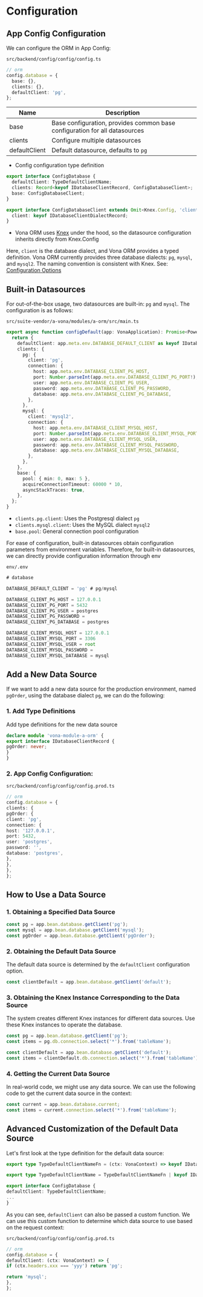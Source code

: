 # Configuration

## App Config Configuration

We can configure the ORM in App Config:

`src/backend/config/config/config.ts`

``` typescript
// orm
config.database = {
  base: {},
  clients: {},
  defaultClient: 'pg',
};
```

|Name|Description|
|--|--|
|base|Base configuration, provides common base configuration for all datasources|
|clients|Configure multiple datasources|
|defaultClient|Default datasource, defaults to `pg`|

* Config configuration type definition

``` typescript
export interface ConfigDatabase {
  defaultClient: TypeDefaultClientName;
  clients: Record<keyof IDatabaseClientRecord, ConfigDatabaseClient>;
  base: ConfigDatabaseClient;
}

export interface ConfigDatabaseClient extends Omit<Knex.Config, 'client'> {
  client: keyof IDatabaseClientDialectRecord;
}
```

* Vona ORM uses [Knex](https://knexjs.org/) under the hood, so the datasource configuration inherits directly from Knex.Config

Here, `client` is the database dialect, and Vona ORM provides a typed definition. Vona ORM currently provides three database dialects: `pg`, `mysql`, and `mysql2`. The naming convention is consistent with Knex. See: [Configuration Options](https://knexjs.org/guide/#configuration-options)

## Built-in Datasources

For out-of-the-box usage, two datasources are built-in: `pg` and `mysql`. The configuration is as follows:

`src/suite-vendor/a-vona/modules/a-orm/src/main.ts`

``` typescript
export async function configDefault(app: VonaApplication): Promise<PowerPartial<ConfigDatabase>> {
  return {
    defaultClient: app.meta.env.DATABASE_DEFAULT_CLIENT as keyof IDatabaseClientRecord,
    clients: {
      pg: {
        client: 'pg',
        connection: {
          host: app.meta.env.DATABASE_CLIENT_PG_HOST,
          port: Number.parseInt(app.meta.env.DATABASE_CLIENT_PG_PORT!),
          user: app.meta.env.DATABASE_CLIENT_PG_USER,
          password: app.meta.env.DATABASE_CLIENT_PG_PASSWORD,
          database: app.meta.env.DATABASE_CLIENT_PG_DATABASE,
        },
      },
      mysql: {
        client: 'mysql2',
        connection: {
          host: app.meta.env.DATABASE_CLIENT_MYSQL_HOST,
          port: Number.parseInt(app.meta.env.DATABASE_CLIENT_MYSQL_PORT!),
          user: app.meta.env.DATABASE_CLIENT_MYSQL_USER,
          password: app.meta.env.DATABASE_CLIENT_MYSQL_PASSWORD,
          database: app.meta.env.DATABASE_CLIENT_MYSQL_DATABASE,
        },
      },
    },
    base: {
      pool: { min: 0, max: 5 },
      acquireConnectionTimeout: 60000 * 10,
      asyncStackTraces: true,
    },
  };
}
```

* `clients.pg.client`: Uses the Postgresql dialect `pg`
* `clients.mysql.client`: Uses the MySQL dialect `mysql2`
* `base.pool`: General connection pool configuration

For ease of configuration, built-in datasources obtain configuration parameters from environment variables. Therefore, for built-in datasources, we can directly provide configuration information through env

`env/.env`

``` typescript
# database

DATABASE_DEFAULT_CLIENT = 'pg' # pg/mysql

DATABASE_CLIENT_PG_HOST = 127.0.0.1
DATABASE_CLIENT_PG_PORT = 5432
DATABASE_CLIENT_PG_USER = postgres
DATABASE_CLIENT_PG_PASSWORD = 
DATABASE_CLIENT_PG_DATABASE = postgres

DATABASE_CLIENT_MYSQL_HOST = 127.0.0.1
DATABASE_CLIENT_MYSQL_PORT = 3306
DATABASE_CLIENT_MYSQL_USER = root
DATABASE_CLIENT_MYSQL_PASSWORD = 
DATABASE_CLIENT_MYSQL_DATABASE = mysql
```

## Add a New Data Source

If we want to add a new data source for the production environment, named `pgOrder`, using the database dialect `pg`, we can do the following:

### 1. Add Type Definitions

Add type definitions for the new data source

``` typescript
declare module 'vona-module-a-orm' {
export interface IDatabaseClientRecord {
pgOrder: never;
}
}
```

### 2. App Config Configuration:

`src/backend/config/config/config.prod.ts`

``` typescript
// orm
config.database = {
clients: {
pgOrder: {
client: 'pg',
connection: {
host: '127.0.0.1',
port: 5432,
user: 'postgres',
password: '',
database: 'postgres',
},
},
},
};
```

## How to Use a Data Source

### 1. Obtaining a Specified Data Source

``` typescript
const pg = app.bean.database.getClient('pg');
const mysql = app.bean.database.getClient('mysql');
const pgOrder = app.bean.database.getClient('pgOrder');
```

### 2. Obtaining the Default Data Source

The default data source is determined by the `defaultClient` configuration option.

``` typescript
const clientDefault = app.bean.database.getClient('default');
```

### 3. Obtaining the Knex Instance Corresponding to the Data Source

The system creates different Knex instances for different data sources. Use these Knex instances to operate the database.

``` typescript
const pg = app.bean.database.getClient('pg');
const items = pg.db.connection.select('*').from('tableName');

const clientDefault = app.bean.database.getClient('default');
const items = clientDefault.db.connection.select('*').from('tableName');
```

### 4. Getting the Current Data Source

In real-world code, we might use any data source. We can use the following code to get the current data source in the context:

``` typescript
const current = app.bean.database.current;
const items = current.connection.select('*').from('tableName');
```

## Advanced Customization of the Default Data Source

Let's first look at the type definition for the default data source:

``` typescript
export type TypeDefaultClientNameFn = (ctx: VonaContext) => keyof IDatabaseClientRecord;

export type TypeDefaultClientName = TypeDefaultClientNameFn | keyof IDatabaseClientRecord;

export interface ConfigDatabase {
defaultClient: TypeDefaultClientName;
...
}
```

As you can see, `defaultClient` can also be passed a custom function. We can use this custom function to determine which data source to use based on the request context:

`src/backend/config/config/config.prod.ts`

``` typescript
// orm
config.database = {
defaultClient: (ctx: VonaContext) => {
if (ctx.headers.xxx === 'yyy') return 'pg';

return 'mysql';
},
};
```
